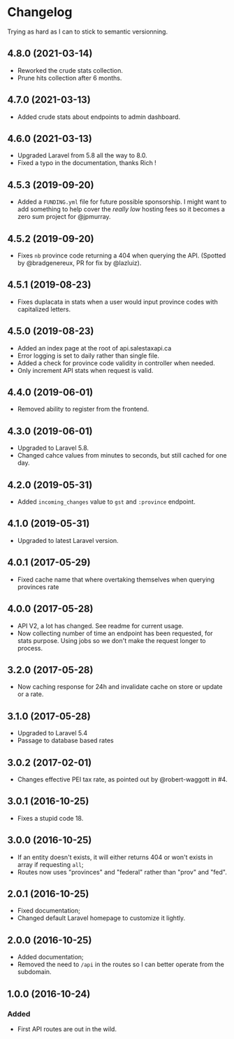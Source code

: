 # Changelog

Trying as hard as I can to stick to semantic versionning.

## 4.8.0 (2021-03-14)
- Reworked the crude stats collection.
- Prune hits collection after 6 months.

## 4.7.0 (2021-03-13)
- Added crude stats about endpoints to admin dashboard.

## 4.6.0 (2021-03-13)
- Upgraded Laravel from 5.8 all the way to 8.0.
- Fixed a typo in the documentation, thanks Rich !

## 4.5.3 (2019-09-20)
- Added a `FUNDING.yml` file for future possible sponsorship. I might want to add something to help cover the *really low* hosting fees so it becomes a zero sum project for @jpmurray.

## 4.5.2 (2019-09-20)
- Fixes `nb` province code returning a 404 when querying the API. (Spotted by @bradgenereux, PR for fix by @lazluiz).

## 4.5.1 (2019-08-23)
- Fixes duplacata in stats when a user would input province codes with capitalized letters.

## 4.5.0 (2019-08-23)
- Added an index page at the root of api.salestaxapi.ca
- Error logging is set to daily rather than single file.
- Added a check for province code validity in controller when needed.
- Only increment API stats when request is valid.

## 4.4.0 (2019-06-01)
- Removed ability to register from the frontend.

## 4.3.0 (2019-06-01)
- Upgraded to Laravel 5.8.
- Changed cahce values from minutes to seconds, but still cached for one day.

## 4.2.0 (2019-05-31)
- Added `incoming_changes` value to `gst` and `:province` endpoint.

## 4.1.0 (2019-05-31)
- Upgraded to latest Laravel version.

## 4.0.1 (2017-05-29)
- Fixed cache name that where overtaking themselves when querying provinces rate

## 4.0.0 (2017-05-28)
- API V2, a lot has changed. See readme for current usage.
- Now collecting number of time an endpoint has been requested, for stats purpose. Using jobs so we don't make the request longer to process.

## 3.2.0 (2017-05-28)
- Now caching response for 24h and invalidate cache on store or update or a rate.

## 3.1.0 (2017-05-28)
- Upgraded to Laravel 5.4
- Passage to database based rates

## 3.0.2 (2017-02-01)
- Changes effective PEI tax rate, as pointed out by @robert-waggott in #4.

## 3.0.1 (2016-10-25)
- Fixes a stupid code 18.

## 3.0.0 (2016-10-25)
- If an entity doesn't exists, it will either returns 404 or won't exists in array if requesting `all`;
- Routes now uses "provinces" and "federal" rather than "prov" and "fed".

## 2.0.1 (2016-10-25)
- Fixed documentation;
- Changed default Laravel homepage to customize it lightly.

## 2.0.0 (2016-10-25)
- Added documentation;
- Removed the need to `/api` in the routes so I can better operate from the subdomain.

## 1.0.0 (2016-10-24)
### Added
- First API routes are out in the wild.
